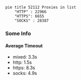 
```mermaid
pie title 52112 Proxies in list
    "HTTP" : 22966
    "HTTPS": 6655
    "SOCKS" : 28387
```

### Some Info
#### Average Timeout

- mixed: 3.3s
- http: 1.5s
- https: 8.3s
- socks: 4.9s